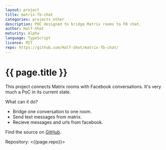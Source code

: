 ```yaml
---
layout: project
title: matrix-fb-chat
categories: projects other
description: POC designed to bridge Matrix rooms to FB chat.
author: Half-Shot
maturity: Alpha
language: TypeScript
license: MIT
repo: https://github.com/Half-Shot/matrix-fb-chat/
---
```


# {{ page.title }}
This project connects Matrix rooms with Facebook conversations. It's very much a PoC in its current state.

What can it do?

* Bridge one conversation to one room.
* Send text messages from matrix.
* Recieve messages and urls from facebook.

Find the source on [GitHub](https://github.com/Half-Shot/matrix-fb-chat/).

Repository: <{{page.repo}}>
